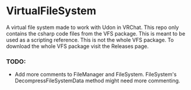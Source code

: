# VirtualFileSystem
 A virtual file system made to work with Udon in VRChat.
 This repo only contains the csharp code files from the VFS package. This is meant to be used as a scripting reference. This is not the whole VFS package. To download the whole VFS package visit the Releases page.

### TODO:
* Add more comments to FileManager and FileSystem. FileSystem's DecompressFileSystemData method might need more commenting.
